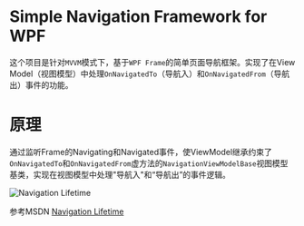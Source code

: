 # Simple Navigation Framework for WPF

这个项目是针对`MVVM`模式下，基于`WPF Frame`的简单页面导航框架。实现了在View Model（视图模型）中处理`OnNavigatedTo`（导航入）和`OnNavigatedFrom`（导航出）事件的功能。

# 原理

通过监听Frame的Navigating和Navigated事件，使ViewModel继承约束了`OnNavigatedTo`和`OnNavigatedFrom`虚方法的`NavigationViewModelBase`视图模型基类，实现在视图模型中处理"导航入"和“导航出”的事件逻辑。

![Navigation Lifetime](http://i.msdn.microsoft.com/dynimg/IC78024.png)

参考MSDN [Navigation Lifetime](http://msdn.microsoft.com/en-us/library/ms750478.aspx#Navigation%20Lifetime)


